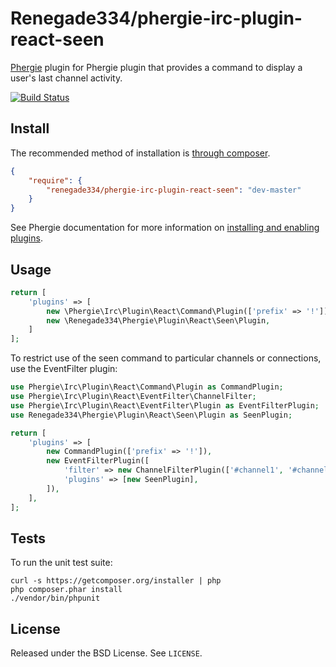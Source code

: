# Renegade334/phergie-irc-plugin-react-seen

[Phergie](http://github.com/phergie/phergie-irc-bot-react/) plugin for Phergie plugin that provides a command to display a user's last channel activity.

[![Build Status](https://secure.travis-ci.org/Renegade334/phergie-irc-plugin-react-seen.png?branch=master)](http://travis-ci.org/Renegade334/phergie-irc-plugin-react-seen)

## Install

The recommended method of installation is [through composer](http://getcomposer.org).

```JSON
{
    "require": {
        "renegade334/phergie-irc-plugin-react-seen": "dev-master"
    }
}
```

See Phergie documentation for more information on
[installing and enabling plugins](https://github.com/phergie/phergie-irc-bot-react/wiki/Usage#plugins).

## Usage

```php
return [
    'plugins' => [
        new \Phergie\Irc\Plugin\React\Command\Plugin(['prefix' => '!']),
        new \Renegade334\Phergie\Plugin\React\Seen\Plugin,
    ]
];
```

To restrict use of the seen command to particular channels or connections, use the EventFilter plugin:

```php
use Phergie\Irc\Plugin\React\Command\Plugin as CommandPlugin;
use Phergie\Irc\Plugin\React\EventFilter\ChannelFilter;
use Phergie\Irc\Plugin\React\EventFilter\Plugin as EventFilterPlugin;
use Renegade334\Phergie\Plugin\React\Seen\Plugin as SeenPlugin;

return [
    'plugins' => [
        new CommandPlugin(['prefix' => '!']),
        new EventFilterPlugin([
            'filter' => new ChannelFilterPlugin(['#channel1', '#channel2']),
            'plugins' => [new SeenPlugin],
        ]),
    ],
];
```

## Tests

To run the unit test suite:

```
curl -s https://getcomposer.org/installer | php
php composer.phar install
./vendor/bin/phpunit
```

## License

Released under the BSD License. See `LICENSE`.
